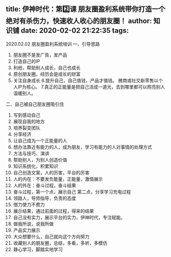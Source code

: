 title: 伊神时代：第2️⃣课 朋友圈盈利系统带你打造一个绝对有杀伤力，快速收人收心的朋友圈！
author: 知识铺
date: 2020-02-02 21:22:35
tags:
---
2020.02.02 朋友圈盈利系统培训
一、引导思路
1. 朋友圈不是发广告，发产品
2. 打造自己的IP
3. 利他，帮助别人成长，自己也成长
4. 原创朋友圈，经历会是成长的财富
5. 关注自身成长
6.提升自己，自己值钱，产品才值钱。 微商或社交新零售以个人IP为核心。
7.真正的正能量是把自己活成一道光，去到哪里都可以照亮别人温暖别人。

二、自己被自己朋友圈吸引住
1. 写到感动自己
2. 展现自我的地方
3. 培养裂变团队
4. 分享经济
5. 让自己成为一个正能量的人
6. 想办法靠近有能力的人，成为朋友，学习有能力的人对事情的处理方式
7. 方法与技巧、演讲
8. 帮助别人，为别人创造价值
9. 知识系统化，积累知识
10. 自己创造文案，人的厉害，平台的厉害
11. 人的内在：不要发负能量，正能量，激情展示
12. 人的外在：奋斗过程，奋斗结果
13. 奋斗过程，第一个点，展示自己  第二点，分享学习充电过程
14. 领路人，导师指导，负责的态度
15. 借力使力不费力
16. 展示结果，通过前面的过程，得来的结果
17. 自己没有实力，展示平台的实力，伊神时代，专注赋能。
18. 做我所说，说我所做
19. 产品实力展示
20. 大众想要什么，自己就向这个方向努力
21. 收藏别人的朋友圈，总结，多看，多听，多模仿
22. 静心学习，脚踏实地学习
